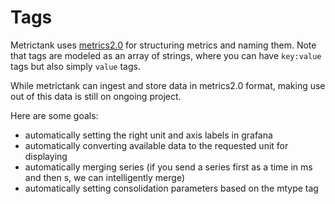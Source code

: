 # Tags

Metrictank uses [metrics2.0](http://metrics20.org/) for structuring metrics and naming them.
Note that tags are modeled as an array of strings, where you can have `key:value` tags but also simply `value` tags.

While metrictank can ingest and store data in metrics2.0 format, making use out of this data is still on ongoing project.

Here are some goals:

* automatically setting the right unit and axis labels in grafana
* automatically converting available data to the requested unit for displaying
* automatically merging series (if you send a series first as a time in ms and then s, we can intelligently merge)
* automatically setting consolidation parameters based on the mtype tag

